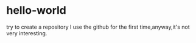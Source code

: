 # hello-world
try to create a repository
I use the github for the first time,anyway,it's not very interesting.

